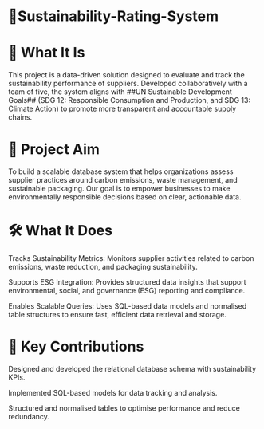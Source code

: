 # 🌿Sustainability-Rating-System

# 📌 What It Is
This project is a data-driven solution designed to evaluate and track the sustainability performance of suppliers. Developed collaboratively with a team of five, the system aligns with ##UN Sustainable Development Goals## (SDG 12: Responsible Consumption and Production, and SDG 13: Climate Action) to promote more transparent and accountable supply chains.

# 🎯 Project Aim
To build a scalable database system that helps organizations assess supplier practices around carbon emissions, waste management, and sustainable packaging. Our goal is to empower businesses to make environmentally responsible decisions based on clear, actionable data.

# 🛠️ What It Does
Tracks Sustainability Metrics: Monitors supplier activities related to carbon emissions, waste reduction, and packaging sustainability.

Supports ESG Integration: Provides structured data insights that support environmental, social, and governance (ESG) reporting and compliance.

Enables Scalable Queries: Uses SQL-based data models and normalised table structures to ensure fast, efficient data retrieval and storage.

# 🧩 Key Contributions
Designed and developed the relational database schema with sustainability KPIs.

Implemented SQL-based models for data tracking and analysis.

Structured and normalised tables to optimise performance and reduce redundancy.

